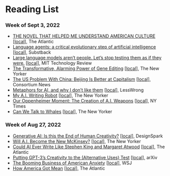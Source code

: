 # Reading List

### Week of Sept 3, 2022

* [THE NOVEL THAT HELPED ME UNDERSTAND AMERICAN CULTURE](https://www.theatlantic.com/books/archive/2023/09/the-bell-jar-anniversary-americana/675079/?utm_campaign=the-atlantic&utm_content=true-anthem&utm_medium=social&utm_source=linkedin) [[local](https://www.dropbox.com/scl/fi/ben2pf2nw2jg1ia3be6oi/Essay-THE-NOVEL-THAT-HELPED-ME-UNDERSTAND-AMERICAN-CULTURE.pdf?rlkey=jsm7lbhbwz6p1xw8xjddggagq&dl=0)], The Atlantic
* [Language agents: a critical evolutionary step of artificial intelligence](https://yusu.substack.com/p/language-agents) [[local](https://www.dropbox.com/scl/fi/u2l2krzvrbuskl6ywgy1x/Essay-Language-agents_-a-critical-evolutionary-step-of-artificial-intelligence.pdf?rlkey=qw8q7rqmn9wkz6x1q2c4uhbb4&dl=0)], Substback
* [Large language models aren’t people. Let’s stop testing them as if they were.](https://www.technologyreview.com/2023/08/30/1078670/large-language-models-arent-people-lets-stop-testing-them-like-they-were/) [[local](https://www.dropbox.com/scl/fi/r5wsuqmgl6azbe26ot0cb/Large-language-models-aren-t-people.-Let-s-stop-testing-them-as-if-they-were.-_-MIT-Technology-Review.pdf?rlkey=81szdoyl5iqv1hw6mqm4s7krz&dl=0)], MIT Technology Review
* [The Transformative, Alarming Power of Gene Editing](https://www.newyorker.com/magazine/2023/09/11/the-transformative-alarming-power-of-gene-editing) [[local](https://www.dropbox.com/scl/fi/q3yran1akmlveaf6070ly/Essay-The-Transformative-Alarming-Power-of-Gene-Editing.pdf?rlkey=pz3ga1vrrimps0nt6zc8zew8f&dl=0)], The New Yorker
* [The US Problem With China: Beijing Is Better at Capitalism](https://consortiumnews.com/2023/08/31/the-us-problem-with-china-beijing-is-better-at-capitalism/) [[local](https://www.dropbox.com/scl/fi/h5uvbourgek8v78dfev8a/Essay-The-US-Problem-With-China-Beijing-Is-Better-at-Capitalism.pdf?rlkey=tpk86jsmgyp7yc4h4l22ya086&dl=0)], Consortium News
* [Metaphors for AI, and why I don’t like them](https://www.lesswrong.com/posts/pBHga8mFq88dK7548/metaphors-for-ai-and-why-i-don-t-like-them) [[local](https://www.dropbox.com/scl/fi/gm8diksdhisjpfdxdpgte/Essay-Metaphors-for-AI-and-why-I-don-t-like-them.pdf?rlkey=8uf86fkr3x5cqtp5j18bbsu4c&dl=0)], LessWrong
* [My A.I. Writing Robot](https://www.newyorker.com/culture/infinite-scroll/my-ai-writing-robot?utm_source=substack&utm_medium=email) [[local](https://www.dropbox.com/scl/fi/f42lkrbbdtugas31byzj0/Essay-My-A.I.-Writing-Robot.pdf?rlkey=wi8zm8kdfc6fddycvpqc457sh&dl=0)], The New Yorker
* [Our Oppenheimer Moment: The Creation of A.I. Weapons](https://www.nytimes.com/2023/07/25/opinion/karp-palantir-artificial-intelligence.html) [[local](https://www.dropbox.com/scl/fi/xugqan8tm97dnkrp37ia5/Essay-Our-Oppenheimer-Moment-The-Creation-of-A.I.-Weapons.pdf?rlkey=089q05nxbhs8u8y17gbihktj7&dl=0)], NY Times
* [Can We Talk to Whales](https://www.newyorker.com/magazine/2023/09/11/can-we-talk-to-whales) [[local](https://www.dropbox.com/scl/fi/9lky93415kkt5t6i24tiv/Essay-Can-We-Talk-to-Whales.pdf?rlkey=1o82ttr0kvj2uhw4dy2ckpb6d&dl=0)], The New Yorker

### Week of Aug 27, 2022

* [Generative AI: Is this the End of Human Creativity?](https://www.rs-online.com/designspark/generative-ai-is-this-the-end-of-human-creativity) [[local](https://www.dropbox.com/scl/fi/604v263m38hz2kf04q47m/Generative-AI_-Is-this-the-End-of-Human-Creativity_.pdf?rlkey=rxr30o4arb2ikld0zgumwn1xj&dl=0)], DesignSpark
* [Will A.I. Become the New McKinsey?](https://www.newyorker.com/science/annals-of-artificial-intelligence/will-ai-become-the-new-mckinsey) [[local](https://www.dropbox.com/scl/fi/p20mfqm3jfnkb3644yyb7/Essay-Will-A.I.-Become-the-New-McKinsey.pdf?rlkey=a3ha8abstkgou1i5dbae4hrmh&dl=0)], The New Yorker
* [Could AI Ever Write Like Stephen King and Margaret Atwood](https://www.theatlantic.com/newsletters/archive/2023/09/books-briefing-ai-stephen-king-margaret-atwood/675213/) [[local](https://www.dropbox.com/scl/fi/vknqdan8xbknt0gs6vxsb/Essay-Could-AI-Ever-Write-Like-Stephen-King-and-Margaret-Atwood.pdf?rlkey=4ghsrxi1vi1o1rge9u59ww95w&dl=0)], The Atlantic
* [Putting GPT-3’s Creativity to the (Alternative Uses) Test](https://arxiv.org/abs/2206.08932) [[local](https://www.dropbox.com/scl/fi/eesuoqd49hye3tltvaavp/Paper-Putting-GPT-3-s-Creativity-to-the-Alternative-Uses-Test.pdf?rlkey=ttl071lkd4zou9uc8z82uqdrw&dl=0)], arXiv
* [The Booming Business of American Anxiety](https://www.wsj.com/health/wellness/anxiety-mental-health-treatment-supplements-ca4a7fc) [[local](https://www.dropbox.com/scl/fi/wnfaxlykdfkrmede71hph/The-Booming-Business-of-American-Anxiety.pdf?rlkey=rwfdc53qinovopfvvj5efq262&dl=0)], WSJ
* [How America Got Mean](https://www.theatlantic.com/magazine/archive/2023/09/us-culture-moral-education-formation/674765/) [[local](https://www.dropbox.com/scl/fi/5lwv2vad81qgsybluki7m/Essay-HOW-AMERICA-GOT-MEAN.pdf?rlkey=ofytwz3iu6poqxjgzjccin8fc&dl=0)], The Atlantic

